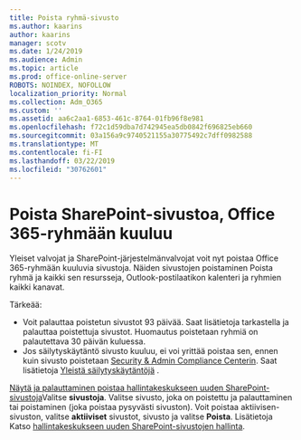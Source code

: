 ```yaml
---
title: Poista ryhmä-sivusto
ms.author: kaarins
author: kaarins
manager: scotv
ms.date: 1/24/2019
ms.audience: Admin
ms.topic: article
ms.prod: office-online-server
ROBOTS: NOINDEX, NOFOLLOW
localization_priority: Normal
ms.collection: Adm_O365
ms.custom: ''
ms.assetid: aa6c2aa1-6853-461c-8764-01fb96f8e981
ms.openlocfilehash: f72c1d59dba7d742945ea5db0842f696825eb660
ms.sourcegitcommit: 03a156a9c9740521155a30775492c7dff0982588
ms.translationtype: MT
ms.contentlocale: fi-FI
ms.lasthandoff: 03/22/2019
ms.locfileid: "30762601"
---
```

# <a name="delete-a-sharepoint-site-that-belongs-to-an-office-365-group"></a>Poista SharePoint-sivustoa, Office 365-ryhmään kuuluu

Yleiset valvojat ja SharePoint-järjestelmänvalvojat voit nyt poistaa Office 365-ryhmään kuuluvia sivustoja. Näiden sivustojen poistaminen Poista ryhmä ja kaikki sen resursseja, Outlook-postilaatikon kalenteri ja ryhmien kaikki kanavat.
  
Tärkeää:
- Voit palauttaa poistetun sivustot 93 päivää. Saat lisätietoja tarkastella ja palauttaa poistettuja sivustot. Huomautus poistetaan ryhmiä on palautettava 30 päivän kuluessa. 
- Jos säilytyskäytäntö sivusto kuuluu, ei voi yrittää poistaa sen, ennen kuin sivusto poistetaan [Security &amp; Admin Compliance Centerin](https://protection.office.com/?rfr=AdminCenter#/retention). Saat lisätietoja [Yleistä säilytyskäytäntöjä](https://docs.microsoft.com/office365/securitycompliance/retention-policies#content-in-onedrive-accounts-and-sharepoint-sites) . 
  
[Näytä ja palauttaminen poistaa hallintakeskukseen uuden SharePoint-sivustoja](https://docs.microsoft.com/sharepoint/view-and-restore-deleted-sites-in-new-admin-center)Valitse **sivustoja**. Valitse sivusto, joka on poistettu ja palauttaminen tai poistaminen (joka poistaa pysyvästi sivuston). Voit poistaa aktiivisen-sivuston, valitse **aktiiviset** sivustot, sivusto ja valitse **Poista**. Lisätietoja Katso [hallintakeskukseen uuden SharePoint-sivustojen hallinta](https://docs.microsoft.com/sharepoint/manage-sites-in-new-admin-center).
  

